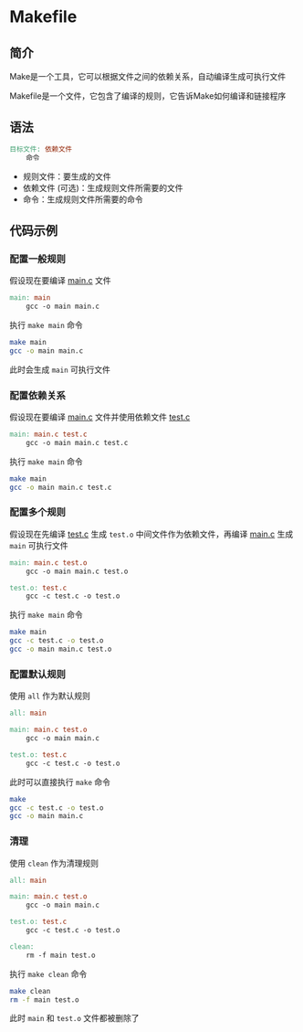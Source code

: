 # Makefile

## 简介

Make是一个工具，它可以根据文件之间的依赖关系，自动编译生成可执行文件

Makefile是一个文件，它包含了编译的规则，它告诉Make如何编译和链接程序

## 语法

```makefile
目标文件: 依赖文件
	命令
```

- 规则文件：要生成的文件
- 依赖文件 (可选)：生成规则文件所需要的文件
- 命令：生成规则文件所需要的命令

## 代码示例

### 配置一般规则

假设现在要编译 [main.c](main.c) 文件

```makefile
main: main
	gcc -o main main.c
```

执行 `make main` 命令

```bash
make main
gcc -o main main.c
```

此时会生成 `main` 可执行文件

### 配置依赖关系

假设现在要编译 [main.c](main.c) 文件并使用依赖文件 [test.c](test.c)

```makefile
main: main.c test.c
	gcc -o main main.c test.c
```

执行 `make main` 命令

```bash
make main
gcc -o main main.c test.c
```

### 配置多个规则

假设现在先编译 [test.c](test.c) 生成 `test.o` 中间文件作为依赖文件，再编译 [main.c](main.c) 生成 `main` 可执行文件

```makefile
main: main.c test.o
	gcc -o main main.c test.o

test.o: test.c
	gcc -c test.c -o test.o
```

执行 `make main` 命令

```bash
make main
gcc -c test.c -o test.o
gcc -o main main.c test.o
```

### 配置默认规则

使用 `all` 作为默认规则

```makefile
all: main

main: main.c test.o
	gcc -o main main.c

test.o: test.c
	gcc -c test.c -o test.o
```

此时可以直接执行 `make` 命令

```bash
make
gcc -c test.c -o test.o
gcc -o main main.c
```

### 清理

使用 `clean` 作为清理规则

```makefile
all: main

main: main.c test.o
	gcc -o main main.c

test.o: test.c
	gcc -c test.c -o test.o

clean:
	rm -f main test.o
```
执行 `make clean` 命令

```bash
make clean
rm -f main test.o
```
此时 `main` 和 `test.o` 文件都被删除了
